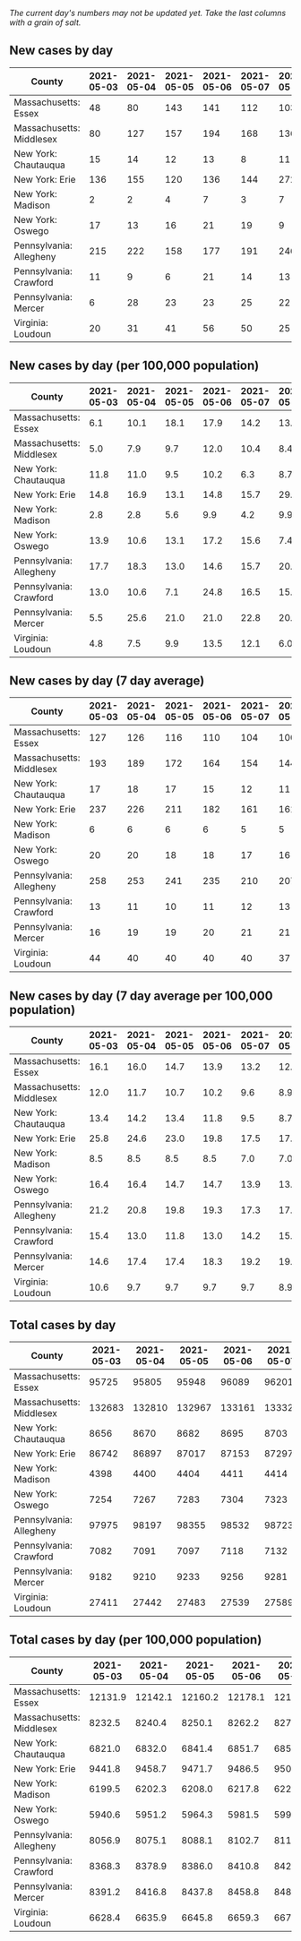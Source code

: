 _The current day's numbers may not be updated yet. Take the last columns with a grain of salt._
## New cases by day

| County | 2021-05-03 | 2021-05-04 | 2021-05-05 | 2021-05-06 | 2021-05-07 | 2021-05-08 | 2021-05-09 |
| --- | --- | --- | --- | --- | --- | --- | --- |
| Massachusetts: Essex | 48 | 80 | 143 | 141 | 112 | 103 |  |
| Massachusetts: Middlesex | 80 | 127 | 157 | 194 | 168 | 136 |  |
| New York: Chautauqua | 15 | 14 | 12 | 13 | 8 | 11 |  |
| New York: Erie | 136 | 155 | 120 | 136 | 144 | 272 |  |
| New York: Madison | 2 | 2 | 4 | 7 | 3 | 7 |  |
| New York: Oswego | 17 | 13 | 16 | 21 | 19 | 9 |  |
| Pennsylvania: Allegheny | 215 | 222 | 158 | 177 | 191 | 246 |  |
| Pennsylvania: Crawford | 11 | 9 | 6 | 21 | 14 | 13 |  |
| Pennsylvania: Mercer | 6 | 28 | 23 | 23 | 25 | 22 |  |
| Virginia: Loudoun | 20 | 31 | 41 | 56 | 50 | 25 |  |

## New cases by day (per 100,000 population)

| County | 2021-05-03 | 2021-05-04 | 2021-05-05 | 2021-05-06 | 2021-05-07 | 2021-05-08 | 2021-05-09 |
| --- | --- | --- | --- | --- | --- | --- | --- |
| Massachusetts: Essex | 6.1 | 10.1 | 18.1 | 17.9 | 14.2 | 13.1 |  |
| Massachusetts: Middlesex | 5.0 | 7.9 | 9.7 | 12.0 | 10.4 | 8.4 |  |
| New York: Chautauqua | 11.8 | 11.0 | 9.5 | 10.2 | 6.3 | 8.7 |  |
| New York: Erie | 14.8 | 16.9 | 13.1 | 14.8 | 15.7 | 29.6 |  |
| New York: Madison | 2.8 | 2.8 | 5.6 | 9.9 | 4.2 | 9.9 |  |
| New York: Oswego | 13.9 | 10.6 | 13.1 | 17.2 | 15.6 | 7.4 |  |
| Pennsylvania: Allegheny | 17.7 | 18.3 | 13.0 | 14.6 | 15.7 | 20.2 |  |
| Pennsylvania: Crawford | 13.0 | 10.6 | 7.1 | 24.8 | 16.5 | 15.4 |  |
| Pennsylvania: Mercer | 5.5 | 25.6 | 21.0 | 21.0 | 22.8 | 20.1 |  |
| Virginia: Loudoun | 4.8 | 7.5 | 9.9 | 13.5 | 12.1 | 6.0 |  |

## New cases by day (7 day average)

| County | 2021-05-03 | 2021-05-04 | 2021-05-05 | 2021-05-06 | 2021-05-07 | 2021-05-08 | 2021-05-09 |
| --- | --- | --- | --- | --- | --- | --- | --- |
| Massachusetts: Essex | 127 | 126 | 116 | 110 | 104 | 100 |  |
| Massachusetts: Middlesex | 193 | 189 | 172 | 164 | 154 | 144 |  |
| New York: Chautauqua | 17 | 18 | 17 | 15 | 12 | 11 |  |
| New York: Erie | 237 | 226 | 211 | 182 | 161 | 161 |  |
| New York: Madison | 6 | 6 | 6 | 6 | 5 | 5 |  |
| New York: Oswego | 20 | 20 | 18 | 18 | 17 | 16 |  |
| Pennsylvania: Allegheny | 258 | 253 | 241 | 235 | 210 | 207 |  |
| Pennsylvania: Crawford | 13 | 11 | 10 | 11 | 12 | 13 |  |
| Pennsylvania: Mercer | 16 | 19 | 19 | 20 | 21 | 21 |  |
| Virginia: Loudoun | 44 | 40 | 40 | 40 | 40 | 37 |  |

## New cases by day (7 day average per 100,000 population)

| County | 2021-05-03 | 2021-05-04 | 2021-05-05 | 2021-05-06 | 2021-05-07 | 2021-05-08 | 2021-05-09 |
| --- | --- | --- | --- | --- | --- | --- | --- |
| Massachusetts: Essex | 16.1 | 16.0 | 14.7 | 13.9 | 13.2 | 12.7 |  |
| Massachusetts: Middlesex | 12.0 | 11.7 | 10.7 | 10.2 | 9.6 | 8.9 |  |
| New York: Chautauqua | 13.4 | 14.2 | 13.4 | 11.8 | 9.5 | 8.7 |  |
| New York: Erie | 25.8 | 24.6 | 23.0 | 19.8 | 17.5 | 17.5 |  |
| New York: Madison | 8.5 | 8.5 | 8.5 | 8.5 | 7.0 | 7.0 |  |
| New York: Oswego | 16.4 | 16.4 | 14.7 | 14.7 | 13.9 | 13.1 |  |
| Pennsylvania: Allegheny | 21.2 | 20.8 | 19.8 | 19.3 | 17.3 | 17.0 |  |
| Pennsylvania: Crawford | 15.4 | 13.0 | 11.8 | 13.0 | 14.2 | 15.4 |  |
| Pennsylvania: Mercer | 14.6 | 17.4 | 17.4 | 18.3 | 19.2 | 19.2 |  |
| Virginia: Loudoun | 10.6 | 9.7 | 9.7 | 9.7 | 9.7 | 8.9 |  |

## Total cases by day

| County | 2021-05-03 | 2021-05-04 | 2021-05-05 | 2021-05-06 | 2021-05-07 | 2021-05-08 | 2021-05-09 |
| --- | --- | --- | --- | --- | --- | --- | --- |
| Massachusetts: Essex | 95725 | 95805 | 95948 | 96089 | 96201 | 96304 |  |
| Massachusetts: Middlesex | 132683 | 132810 | 132967 | 133161 | 133329 | 133465 |  |
| New York: Chautauqua | 8656 | 8670 | 8682 | 8695 | 8703 | 8714 |  |
| New York: Erie | 86742 | 86897 | 87017 | 87153 | 87297 | 87569 |  |
| New York: Madison | 4398 | 4400 | 4404 | 4411 | 4414 | 4421 |  |
| New York: Oswego | 7254 | 7267 | 7283 | 7304 | 7323 | 7332 |  |
| Pennsylvania: Allegheny | 97975 | 98197 | 98355 | 98532 | 98723 | 98969 |  |
| Pennsylvania: Crawford | 7082 | 7091 | 7097 | 7118 | 7132 | 7145 |  |
| Pennsylvania: Mercer | 9182 | 9210 | 9233 | 9256 | 9281 | 9303 |  |
| Virginia: Loudoun | 27411 | 27442 | 27483 | 27539 | 27589 | 27614 |  |

## Total cases by day (per 100,000 population)

| County | 2021-05-03 | 2021-05-04 | 2021-05-05 | 2021-05-06 | 2021-05-07 | 2021-05-08 | 2021-05-09 |
| --- | --- | --- | --- | --- | --- | --- | --- |
| Massachusetts: Essex | 12131.9 | 12142.1 | 12160.2 | 12178.1 | 12192.3 | 12205.3 |  |
| Massachusetts: Middlesex | 8232.5 | 8240.4 | 8250.1 | 8262.2 | 8272.6 | 8281.0 |  |
| New York: Chautauqua | 6821.0 | 6832.0 | 6841.4 | 6851.7 | 6858.0 | 6866.7 |  |
| New York: Erie | 9441.8 | 9458.7 | 9471.7 | 9486.5 | 9502.2 | 9531.8 |  |
| New York: Madison | 6199.5 | 6202.3 | 6208.0 | 6217.8 | 6222.1 | 6231.9 |  |
| New York: Oswego | 5940.6 | 5951.2 | 5964.3 | 5981.5 | 5997.1 | 6004.5 |  |
| Pennsylvania: Allegheny | 8056.9 | 8075.1 | 8088.1 | 8102.7 | 8118.4 | 8138.6 |  |
| Pennsylvania: Crawford | 8368.3 | 8378.9 | 8386.0 | 8410.8 | 8427.4 | 8442.7 |  |
| Pennsylvania: Mercer | 8391.2 | 8416.8 | 8437.8 | 8458.8 | 8481.7 | 8501.8 |  |
| Virginia: Loudoun | 6628.4 | 6635.9 | 6645.8 | 6659.3 | 6671.4 | 6677.5 |  |
